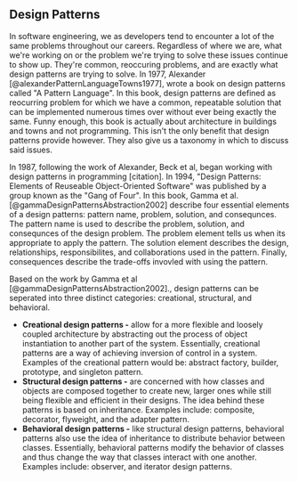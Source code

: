 ## Design Patterns

In software engineering, we as developers tend to encounter a lot of the same problems throughout our careers. Regardless of where we are, what we're working on or the problem we're trying to solve these issues continue to show up. They're common, reoccuring problems, and are exactly what design patterns are trying to solve. In 1977, Alexander [@alexanderPatternLanguageTowns1977], wrote a book on design patterns called "A Pattern Language". In this book, design patterns are defined as reocurring problem for which we have a common, repeatable solution that can be implemented numerous times over without ever being exactly the same. Funny enough, this book is actually about architecture in buildings and towns and not programming. This isn't the only benefit that design patterns provide however. They also give us a taxonomy in which to discuss said issues.

In 1987, following the work of Alexander, Beck et al, began working with design patterns in programming [citation]. In 1994, "Design Patterns: Elements of Reuseable Object-Oriented Software" was published by a group known as the "Gang of Four". In this book, Gamma et al. [@gammaDesignPatternsAbstraction2002] describe four essential elements of a design patterns: pattern name, problem, solution, and consequnces. The pattern name is used to describe the problem, solution, and consequnces of the design problem. The problem element tells us when its appropriate to apply the pattern. The solution element describes the design, relationships, responsibilites, and collaborations used in the pattern. Finally, consequences describe the trade-offs invovled with using the pattern.

Based on the work by Gamma et al [@gammaDesignPatternsAbstraction2002]., design patterns can be seperated into three distinct categories: creational, structural, and behavioral. 

- **Creational design patterns -** allow for a more flexible and loosely coupled architecture by abstracting out the process of object instantiation to another part of the system. Essentially, creational patterns are a way of achieving inversion of control in a system. Examples of the creational pattern would be: abstract factory, builder, prototype, and singleton pattern.
- **Structural design patterns -** are concerned with how classes and objects are composed together to create new, larger ones while still being flexible and efficient in their designs. The idea behind these patterns is based on inheritance. Examples include: composite, decorator, flyweight, and the adapter pattern.
- **Behavioral design patterns -** like structural design patterns, behavioral patterns also use the idea of inheritance to distribute behavior between classes. Essentially, behavioral patterns modify the behavior of classes and thus change the way that classes interact with one another. Examples include: observer, and iterator design patterns.

